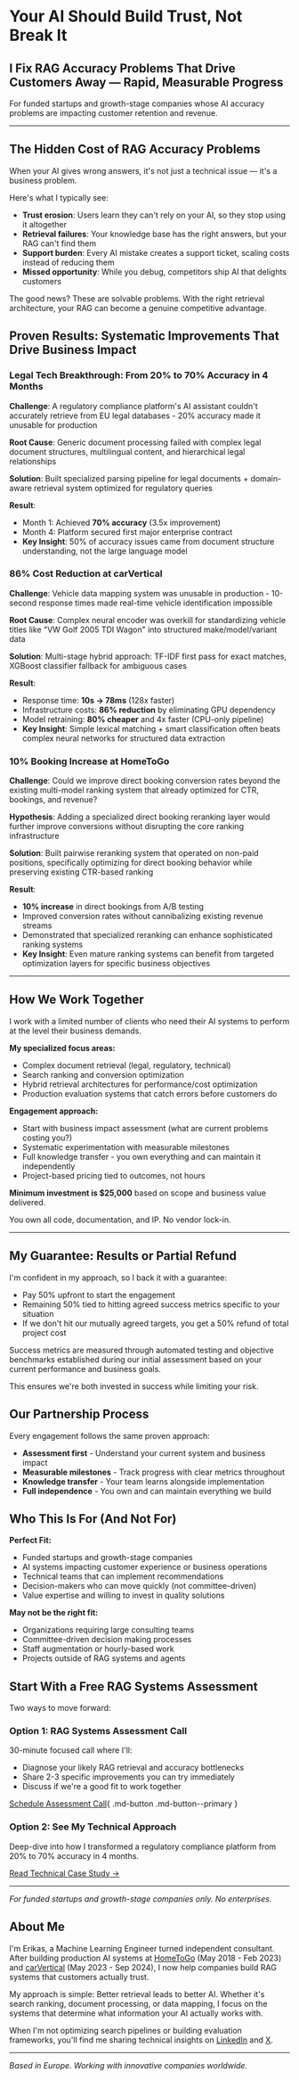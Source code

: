 # Your AI Should Build Trust, Not Break It

## I Fix RAG Accuracy Problems That Drive Customers Away — Rapid, Measurable Progress

For funded startups and growth-stage companies whose AI accuracy problems are impacting customer retention and revenue.

---

## The Hidden Cost of RAG Accuracy Problems

When your AI gives wrong answers, it's not just a technical issue — it's a business problem. 

Here's what I typically see:

- **Trust erosion**: Users learn they can't rely on your AI, so they stop using it altogether
- **Retrieval failures**: Your knowledge base has the right answers, but your RAG can't find them
- **Support burden**: Every AI mistake creates a support ticket, scaling costs instead of reducing them
- **Missed opportunity**: While you debug, competitors ship AI that delights customers

The good news? These are solvable problems. With the right retrieval architecture, your RAG can become a genuine competitive advantage.

## Proven Results: Systematic Improvements That Drive Business Impact

### Legal Tech Breakthrough: From 20% to 70% Accuracy in 4 Months

**Challenge**: A regulatory compliance platform's AI assistant couldn't accurately retrieve from EU legal databases - 20% accuracy made it unusable for production  

**Root Cause**: Generic document processing failed with complex legal document structures, multilingual content, and hierarchical legal relationships  

**Solution**: Built specialized parsing pipeline for legal documents + domain-aware retrieval system optimized for regulatory queries  

**Result**:

- Month 1: Achieved **70% accuracy** (3.5x improvement)
- Month 4: Platform secured first major enterprise contract
- **Key Insight**: 50% of accuracy issues came from document structure understanding, not the large language model

### 86% Cost Reduction at carVertical

**Challenge**: Vehicle data mapping system was unusable in production - 10-second response times made real-time vehicle identification impossible  

**Root Cause**: Complex neural encoder was overkill for standardizing vehicle titles like "VW Golf 2005 TDI Wagon" into structured make/model/variant data  

**Solution**: Multi-stage hybrid approach: TF-IDF first pass for exact matches, XGBoost classifier fallback for ambiguous cases  

**Result**:

- Response time: **10s → 78ms** (128x faster)
- Infrastructure costs: **86% reduction** by eliminating GPU dependency
- Model retraining: **80% cheaper** and 4x faster (CPU-only pipeline)
- **Key Insight**: Simple lexical matching + smart classification often beats complex neural networks for structured data extraction

### 10% Booking Increase at HomeToGo

**Challenge**: Could we improve direct booking conversion rates beyond the existing multi-model ranking system that already optimized for CTR, bookings, and revenue?  

**Hypothesis**: Adding a specialized direct booking reranking layer would further improve conversions without disrupting the core ranking infrastructure  

**Solution**: Built pairwise reranking system that operated on non-paid positions, specifically optimizing for direct booking behavior while preserving existing CTR-based ranking  

**Result**:

- **10% increase** in direct bookings from A/B testing
- Improved conversion rates without cannibalizing existing revenue streams
- Demonstrated that specialized reranking can enhance sophisticated ranking systems
- **Key Insight**: Even mature ranking systems can benefit from targeted optimization layers for specific business objectives

---

## How We Work Together

I work with a limited number of clients who need their AI systems to perform at the level their business demands.

**My specialized focus areas:**

- Complex document retrieval (legal, regulatory, technical)
- Search ranking and conversion optimization  
- Hybrid retrieval architectures for performance/cost optimization
- Production evaluation systems that catch errors before customers do

**Engagement approach:**

- Start with business impact assessment (what are current problems costing you?)
- Systematic experimentation with measurable milestones
- Full knowledge transfer - you own everything and can maintain it independently
- Project-based pricing tied to outcomes, not hours

**Minimum investment is $25,000** based on scope and business value delivered.

You own all code, documentation, and IP. No vendor lock-in.

---

## My Guarantee: Results or Partial Refund

I'm confident in my approach, so I back it with a guarantee:

- Pay 50% upfront to start the engagement
- Remaining 50% tied to hitting agreed success metrics specific to your situation
- If we don't hit our mutually agreed targets, you get a 50% refund of total project cost

Success metrics are measured through automated testing and objective benchmarks established during our initial assessment based on your current performance and business goals.

This ensures we're both invested in success while limiting your risk.

## Our Partnership Process

Every engagement follows the same proven approach:

- **Assessment first** - Understand your current system and business impact
- **Measurable milestones** - Track progress with clear metrics throughout
- **Knowledge transfer** - Your team learns alongside implementation
- **Full independence** - You own and can maintain everything we build

## Who This Is For (And Not For)

**Perfect Fit:**

- Funded startups and growth-stage companies
- AI systems impacting customer experience or business operations
- Technical teams that can implement recommendations
- Decision-makers who can move quickly (not committee-driven)
- Value expertise and willing to invest in quality solutions

**May not be the right fit:**

- Organizations requiring large consulting teams
- Committee-driven decision making processes
- Staff augmentation or hourly-based work
- Projects outside of RAG systems and agents

## Start With a Free RAG Systems Assessment

Two ways to move forward:

### Option 1: RAG Systems Assessment Call

30-minute focused call where I'll:

- Diagnose your likely RAG retrieval and accuracy bottlenecks
- Share 2-3 specific improvements you can try immediately
- Discuss if we're a good fit to work together

[Schedule Assessment Call](https://cal.com/erikasio/30min){ .md-button .md-button--primary }

### Option 2: See My Technical Approach

Deep-dive into how I transformed a regulatory compliance platform from 20% to 70% accuracy in 4 months.

[Read Technical Case Study →](#)

---

*For funded startups and growth-stage companies only. No enterprises.*

## About Me

I'm Erikas, a Machine Learning Engineer turned independent consultant. After building production AI systems at [HomeToGo](https://www.hometogo.com) (May 2018 - Feb 2023) and [carVertical](https://www.carvertical.com) (May 2023 - Sep 2024), I now help companies build RAG systems that customers actually trust.

My approach is simple: Better retrieval leads to better AI. Whether it's search ranking, document processing, or data mapping, I focus on the systems that determine what information your AI actually works with.

When I'm not optimizing search pipelines or building evaluation frameworks, you'll find me sharing technical insights on [LinkedIn](https://www.linkedin.com/in/erikas-valinskas-737651135/) and [X](https://x.com/erikasvio).

---

*Based in Europe. Working with innovative companies worldwide.*
